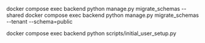 docker compose exec backend python manage.py migrate_schemas --shared
docker compose exec backend python manage.py migrate_schemas --tenant --schema=public


docker compose exec backend python scripts/initial_user_setup.py
